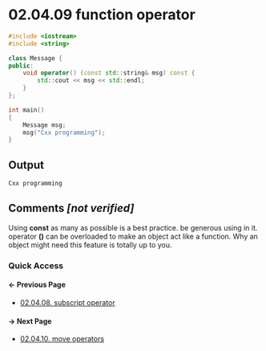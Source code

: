 # 02.04.09 function operator

```cxx
#include <iostream>
#include <string>

class Message {
public:
    void operator() (const std::string& msg) const {
        std::cout << msg << std::endl;
    }
};

int main()
{
    Message msg;
    msg("Cxx programming");
}

```

## Output

```txt
Cxx programming
```

## Comments *[not verified]*

Using **const** as many as possible is a best practice. be generous using in it.  
operator **()** can be overloaded to make an object act like a function. Why an object might need this feature is totally up to you.

### Quick Access

<div class="previous_page pagination">

#### &#8592; Previous Page

* [02.04.08. subscript operator](./../../02.object_oriented/04.operators/08.subscript.md)

</div>
<div class="next_page pagination">

#### &#8594; Next Page

* [02.04.10. move operators](./../../02.object_oriented/04.operators/10.move.md)

</div>

